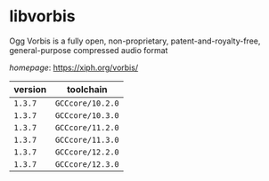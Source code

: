 # libvorbis

Ogg Vorbis is a fully open, non-proprietary, patent-and-royalty-free, general-purpose compressed audio format

*homepage*: <https://xiph.org/vorbis/>

version | toolchain
--------|----------
``1.3.7`` | ``GCCcore/10.2.0``
``1.3.7`` | ``GCCcore/10.3.0``
``1.3.7`` | ``GCCcore/11.2.0``
``1.3.7`` | ``GCCcore/11.3.0``
``1.3.7`` | ``GCCcore/12.2.0``
``1.3.7`` | ``GCCcore/12.3.0``

